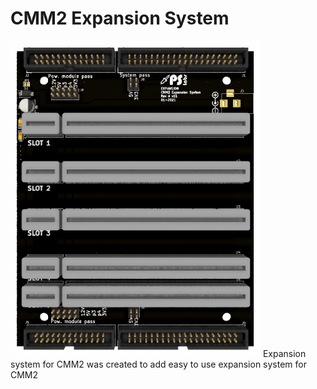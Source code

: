 # CMM2 Expansion System
<img src="Images/exp_board_3d.png" width="400">
 Expansion system for CMM2 was created to add easy to use expansion system for CMM2
